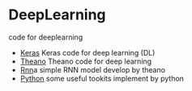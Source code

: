 # DeepLearning
code for deeplearning</br>
* [Keras](./Keras) Keras code for deep learning (DL)
* [Theano](./Theano) Theano code for deep learning
* [Rnn](./RNN)a simple RNN model develop by theano
* [Python](./Python) some useful tookits implement by python

